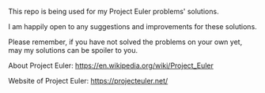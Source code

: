This repo is being used for my Project Euler problems' solutions.

I am happily open to any suggestions and improvements for these solutions.

Please remember, if you have not solved the problems on your own yet, may my solutions can be spoiler to you.

About Project Euler: https://en.wikipedia.org/wiki/Project_Euler

Website of Project Euler: https://projecteuler.net/


